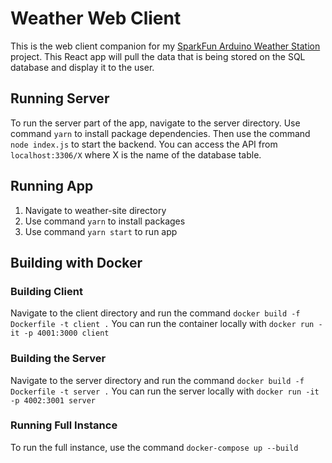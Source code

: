 # Weather Web Client

This is the web client companion for my [SparkFun Arduino Weather Station](https://github.com/iap128/WeatherStation) project. This React app will pull the data that is being stored on the SQL database and display it to the user.

## Running Server

To run the server part of the app, navigate to the server directory. Use command `yarn` to install package dependencies. Then use the command `node index.js` to start the backend. You can access the API from `localhost:3306/X` where X is the name of the database table.

## Running App

1. Navigate to weather-site directory
2. Use command `yarn` to install packages
3. Use command `yarn start` to run app

## Building with Docker

### Building Client

Navigate to the client directory and run the command `docker build -f Dockerfile -t client .`
You can run the container locally with `docker run -it -p 4001:3000 client`

### Building the Server

Navigate to the server directory and run the command `docker build -f Dockerfile -t server .`
You can run the server locally with `docker run -it -p 4002:3001 server`

### Running Full Instance

To run the full instance, use the command `docker-compose up --build`
